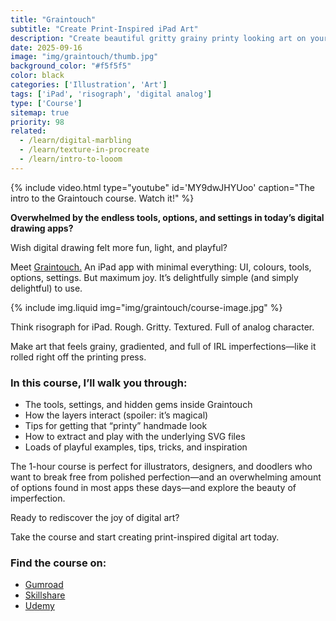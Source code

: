 ```yaml
---
title: "Graintouch"
subtitle: "Create Print-Inspired iPad Art"
description: "Create beautiful gritty grainy printy looking art on your iPad"
date: 2025-09-16
image: "img/graintouch/thumb.jpg"
background_color: "#f5f5f5"
color: black
categories: ['Illustration', 'Art']
tags: ['iPad', 'risograph', 'digital analog']
type: ['Course']
sitemap: true
priority: 98
related:
  - /learn/digital-marbling
  - /learn/texture-in-procreate
  - /learn/intro-to-looom
---
```


{% include video.html type="youtube" id='MY9dwJHYUoo' caption="The intro to the Graintouch course. Watch it!" %}

**Overwhelmed by the endless tools, options, and settings in today’s digital drawing apps?**

Wish digital drawing felt more fun, light, and playful?

Meet [Graintouch.](https://heyrich.net/graintouch-app) An iPad app with minimal everything: UI, colours, tools, options, settings. But maximum joy. It’s delightfully simple (and simply delightful) to use.

{% include img.liquid img="img/graintouch/course-image.jpg" %}

Think risograph for iPad. Rough. Gritty. Textured. Full of analog character.

Make art that feels grainy, gradiented, and full of IRL imperfections—like it rolled right off the printing press.

### In this course, I’ll walk you through:

- The tools, settings, and hidden gems inside Graintouch
- How the layers interact (spoiler: it’s magical)
- Tips for getting that “printy” handmade look
- How to extract and play with the underlying SVG files
- Loads of playful examples, tips, tricks, and inspiration

The 1-hour course is perfect for illustrators, designers, and doodlers who want to break free from polished perfection—and an overwhelming amount of options found in most apps these days—and explore the beauty of imperfection.

Ready to rediscover the joy of digital art?

Take the course and start creating print-inspired digital art today.

### Find the course on:
- [Gumroad](https://heyrich.net/graintouch-gumraod)
- [Skillshare](https://heyrich.net/graintouch-sk)
- [Udemy](https://heyrich.net/graintouch-udemy)